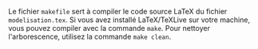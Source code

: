 Le fichier `makefile` sert à compiler le code source
LaTeX du fichier `modelisation.tex`. Si vous avez installé
LaTeX/TeXLive sur votre machine, vous pouvez compiler avec la commande
`make`.  Pour nettoyer l'arborescence, utilisez la commande `make
clean`.
